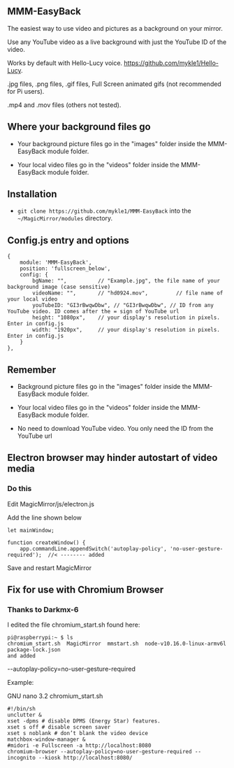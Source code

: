 ## MMM-EasyBack

The easiest way to use video and pictures as a background on your mirror.

Use any YouTube video as a live background with just the YouTube ID of the video.

Works by default with Hello-Lucy voice. https://github.com/mykle1/Hello-Lucy.

.jpg files, .png files, .gif files, Full Screen animated gifs (not recommended for Pi users).

.mp4 and .mov files (others not tested).

## Where your background files go

* Your background picture files go in the "images" folder inside the MMM-EasyBack module folder.

* Your local video files go in the "videos" folder inside the MMM-EasyBack module folder.

## Installation

* `git clone https://github.com/mykle1/MMM-EasyBack` into the `~/MagicMirror/modules` directory.

## Config.js entry and options

```
{
    module: 'MMM-EasyBack',
    position: 'fullscreen_below',
    config: {
        bgName: "",          // "Example.jpg", the file name of your background image (case sensitive)
        videoName: "",       // "hd0924.mov",         // file name of your local video
        youTubeID: "GI3rBwqwDbw", // "GI3rBwqwDbw", // ID from any YouTube video. ID comes after the = sign of YouTube url
        height: "1080px",    // your display's resolution in pixels. Enter in config.js
        width: "1920px",     // your display's resolution in pixels. Enter in config.js
    }
},
```

## Remember

* Background picture files go in the "images" folder inside the MMM-EasyBack module folder.

* Your local video files go in the "videos" folder inside the MMM-EasyBack module folder.

* No need to download YouTube video. You only need the ID from the YouTube url

## Electron browser may hinder autostart of video media

### Do this

Edit MagicMirror/js/electron.js

Add the line shown below

```
let mainWindow;

function createWindow() {
    app.commandLine.appendSwitch('autoplay-policy', 'no-user-gesture-required');  //< -------- added
```
    
Save and restart MagicMirror

## Fix for use with Chromium Browser

### Thanks to Darkmx-6

I edited the file chromium_start.sh found here:
```
pi@raspberrypi:~ $ ls
chromium_start.sh  MagicMirror  mmstart.sh  node-v10.16.0-linux-armv6l  package-lock.json
and added
```
--autoplay-policy=no-user-gesture-required

Example:

  GNU nano 3.2                          chromium_start.sh                                                                         
```
#!/bin/sh
unclutter &
xset -dpms # disable DPMS (Energy Star) features.
xset s off # disable screen saver
xset s noblank # don’t blank the video device
matchbox-window-manager &
#midori -e Fullscreen -a http://localhost:8080
chromium-browser --autoplay-policy=no-user-gesture-required --incognito --kiosk http://localhost:8080/
```

